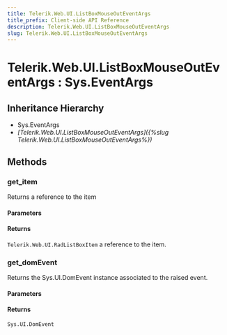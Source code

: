 ```yaml
---
title: Telerik.Web.UI.ListBoxMouseOutEventArgs
title_prefix: Client-side API Reference
description: Telerik.Web.UI.ListBoxMouseOutEventArgs
slug: Telerik.Web.UI.ListBoxMouseOutEventArgs
---
```


# Telerik.Web.UI.ListBoxMouseOutEventArgs : Sys.EventArgs 

## Inheritance Hierarchy

* Sys.EventArgs
* *[Telerik.Web.UI.ListBoxMouseOutEventArgs]({%slug Telerik.Web.UI.ListBoxMouseOutEventArgs%})*


## Methods

###  get_item

Returns a reference to the item 

#### Parameters

#### Returns

`Telerik.Web.UI.RadListBoxItem` a reference to the item.


### get_domEvent

Returns the Sys.UI.DomEvent instance associated to the raised event.

#### Parameters

#### Returns

`Sys.UI.DomEvent` 


